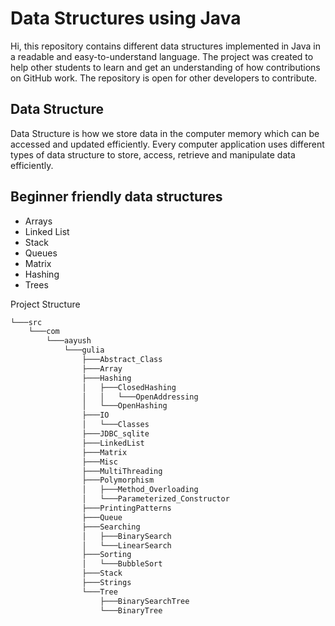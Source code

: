 
# Data Structures using Java

Hi, this repository contains different data structures implemented in Java in a readable and easy-to-understand language. The project was created to help other students to learn and get an understanding of how contributions on GitHub work. The repository is open for other developers to contribute.






## Data Structure

Data Structure is how we store data in the computer memory which can be accessed and updated efficiently. Every computer application uses different types of data structure to store, access, retrieve and manipulate data efficiently.
## Beginner friendly data structures

- Arrays
- Linked List
- Stack
- Queues
- Matrix
- Hashing
- Trees

Project Structure 

```bash
└───src
    └───com
        └───aayush
            └───gulia
                ├───Abstract_Class
                ├───Array
                ├───Hashing
                │   ├───ClosedHashing
                │   │   └───OpenAddressing
                │   └───OpenHashing
                ├───IO
                │   └───Classes
                ├───JDBC_sqlite
                ├───LinkedList
                ├───Matrix
                ├───Misc
                ├───MultiThreading
                ├───Polymorphism
                │   ├───Method_Overloading
                │   └───Parameterized_Constructor
                ├───PrintingPatterns
                ├───Queue
                ├───Searching
                │   ├───BinarySearch
                │   └───LinearSearch
                ├───Sorting
                │   └───BubbleSort
                ├───Stack
                ├───Strings
                └───Tree
                    ├───BinarySearchTree
                    └───BinaryTree
```

